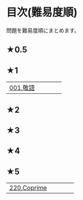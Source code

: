 # 目次(難易度順)
問題を難易度順にまとめます。

## ★0.5

## ★1
||||||
|---|---|---|---|---|
|[001.敬語](../editorial/001-100/001-010/001.md)|||||

## ★2
## ★3
## ★4
## ★5
||||||
|---|---|---|---|---|
|[220.Coprime](../editorial/201-300/211-220/220.md)|||||